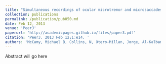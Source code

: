 ```yaml
---
title: "Simultaneous recordings of ocular microtremor and microsaccades with a piezoelectric sensor and a video-oculography system."
collection: publications
permalink: /publication/pub050.md
date: Feb 12, 2013
venue: 'PeerJ'
paperurl: 'http://academicpages.github.io/files/paper3.pdf'
citation: 'PeerJ. 2013 Feb 12;1:e14. '
authors: 'McCamy, Michael B, Collins, N, Otero-Millan, Jorge, Al-Kalbani, M, Macknik, Stephen L, Coakley, D, Troncoso, Xoana G, Boyle, G, Narayanan, Wolf, TR, Martinez-Conde, Susana'
---
```

Abstract will go here

